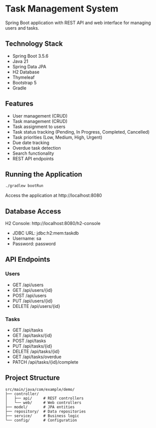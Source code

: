 # Task Management System

Spring Boot application with REST API and web interface for managing users and tasks.

## Technology Stack

- Spring Boot 3.5.6
- Java 21
- Spring Data JPA
- H2 Database
- Thymeleaf
- Bootstrap 5
- Gradle

## Features

- User management (CRUD)
- Task management (CRUD)
- Task assignment to users
- Task status tracking (Pending, In Progress, Completed, Cancelled)
- Task priorities (Low, Medium, High, Urgent)
- Due date tracking
- Overdue task detection
- Search functionality
- REST API endpoints

## Running the Application

```bash
./gradlew bootRun
```

Access the application at http://localhost:8080

## Database Access

H2 Console: http://localhost:8080/h2-console
- JDBC URL: jdbc:h2:mem:taskdb
- Username: sa
- Password: password

## API Endpoints

### Users
- GET /api/users
- GET /api/users/{id}
- POST /api/users
- PUT /api/users/{id}
- DELETE /api/users/{id}

### Tasks
- GET /api/tasks
- GET /api/tasks/{id}
- POST /api/tasks
- PUT /api/tasks/{id}
- DELETE /api/tasks/{id}
- GET /api/tasks/overdue
- PATCH /api/tasks/{id}/complete

## Project Structure

```
src/main/java/com/example/demo/
├── controller/
│   ├── api/     # REST controllers
│   └── web/     # Web controllers
├── model/       # JPA entities
├── repository/  # Data repositories
├── service/     # Business logic
└── config/      # Configuration
```
